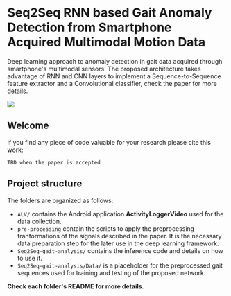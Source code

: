 # Seq2Seq RNN based Gait Anomaly Detection from Smartphone Acquired Multimodal Motion Data
Deep learning approach to anomaly detection in gait data acquired through smartphone's multimodal sensors.
The proposed architecture takes advantage of RNN and CNN layers to implement a Sequence-to-Sequence feature extractor and a Convolutional classifier, check the paper for more details.</br>

<img src="https://github.com/Soldelli/gait_anomaly_detection/blob/master/ALV/images/teaser_gait_analysis.png">

## Welcome
If you find any piece of code valuable for your research please cite this work:</br>

``` 
TBD when the paper is accepted 
```

## Project structure
The folders are organized as follows:
- `ALV/` contains the Android application **ActivityLoggerVideo** used for the data collection.
- `pre-processing` contain the scripts to apply the preprocessing tranformations of the signals described in the paper. It is the necessary data preparation step for the later use in the deep learning framework.
- `Seq2Seq-gait-analysis/` contains the inference code and details on how to use it.
- `Seq2Seq-gait-analysis/Data/` is a placeholder for the preprocessed gait sequences used for training and testing of the proposed network. </br>

**Check each folder's README for more details**.


					
